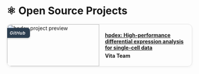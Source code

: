 <h1>⚛️ Open Source Projects</h1>

<style>
  .project-box {
    display: flex;
    flex-direction: row;   /* 横向布局：图片在左，文字在右 */
    margin: 1rem 0;
    border: 1px solid #e2e2e2;
    border-radius: 12px;
    overflow: hidden;
    box-shadow: 0 2px 6px rgba(0,0,0,0.05);
    transition: transform 0.15s ease-in-out;
    max-width: 900px; /* 控制卡片整体宽度 */
  }
  .project-box:hover {
    transform: translateY(-3px);
  }
  .project-box-image {
    position: relative;
    flex: 0 0 250px; /* 图片固定宽度 */
  }
  .project-box-image img {
    width: 100%;
    height: 100%;
    max-height: 200px;     /* 控制图片高度 */
    object-fit: cover;     /* 填满并裁剪 */
    border-right: 1px solid #eee;
  }
  .conference-label {
    position: absolute;
    top: 10px;
    left: -5px;
    background-color: #2c3e50;
    color: white;
    padding: 6px 12px;
    border-radius: 6px;
    font-size: 0.85em;
    font-weight: 600;
    letter-spacing: 0.5px;
    font-style: italic;
    box-shadow: 0 2px 4px rgba(0,0,0,0.2);
  }
  .conference-label:hover {
    background-color: #34495e;
    transition: background-color 0.2s ease;
  }
  .project-box-text {
    flex: 1;              /* 占据剩余空间 */
    padding: 1rem;
  }
  .project-box-text p {
    margin: .3rem 0;
  }
</style>

<!-- 示例项目 -->
<div class="project-box">
  <div class="project-box-image">
    <span class="conference-label">GitHub</span>
    <img src="../images/opensource/hpdex.png" alt="hpdex project preview">
  </div>
  <div class="project-box-text">
    <p>
      <a href="https://github.com/AI4Cell/hpdex" target="_blank" rel="noopener noreferrer">
        <strong>hpdex: High-performance differential expression analysis for single-cell data</strong>
      </a>
    </p>
    <p><strong>Vita Team</strong></p>
  </div>
</div>
